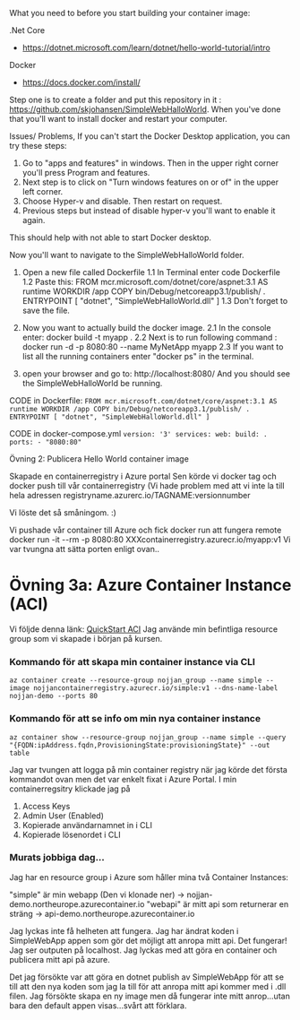 What you need to before you start building your container image:

.Net Core
  - https://dotnet.microsoft.com/learn/dotnet/hello-world-tutorial/intro
 
 Docker
  - https://docs.docker.com/install/
  
  
  Step one is to create a folder and put this repository in it : https://github.com/skjohansen/SimpleWebHalloWorld.
  When you've done that you'll want to install docker and restart your computer.
  
  Issues/ Problems, 
  If you can't start the Docker Desktop application, you can try these steps:
  1. Go to "apps and features" in windows. Then in the upper right corner you'll press Program and features.
  2. Next step is to click on "Turn windows features on or of" in the upper left corner. 
  3. Choose Hyper-v and disable. Then restart on request. 
  4. Previous steps but instead of disable hyper-v you'll want to enable it again.
  
  This should help with not able to start Docker desktop.
  
  
  Now you'll want to navigate to the SimpleWebHalloWorld folder.
  1. Open a new file called Dockerfile
    1.1 In Terminal enter code Dockerfile
    1.2 Paste this:
    FROM mcr.microsoft.com/dotnet/core/aspnet:3.1 AS runtime
WORKDIR /app
COPY bin/Debug/netcoreapp3.1/publish/ .
ENTRYPOINT [ "dotnet", "SimpleWebHalloWorld.dll" ]
    1.3 Don't forget to save the file.
    
 2. Now you want to actually build the docker image.
  2.1 In the console enter: docker build -t myapp .
  2.2 Next is to run following command : docker run -d -p 8080:80 --name MyNetApp myapp
  2.3 If you want to list all the running containers enter "docker ps" in the terminal.
 
 3. open your browser and go to: http://localhost:8080/ And you should see the SimpleWebHalloWorld be running.
 
 
 
CODE in Dockerfile:
`FROM mcr.microsoft.com/dotnet/core/aspnet:3.1 AS runtime
WORKDIR /app
COPY bin/Debug/netcoreapp3.1/publish/ .
ENTRYPOINT [ "dotnet", "SimpleWebHalloWorld.dll" ]`


CODE in docker-compose.yml
`version: '3'
services:
    web:
        build: .
        ports:
            - "8080:80"`
            


Övning 2: Publicera Hello World container image

Skapade en containerregistry i Azure portal
Sen körde vi docker tag och docker push till vår containerregistry
(Vi hade problem med att vi inte la till hela adressen registryname.azurerc.io/TAGNAME:versionnumber

Vi löste det så småningom. :)

Vi pushade vår container till Azure och fick docker run att fungera remote
docker run -it --rm -p 8080:80 XXXcontainerregistry.azurecr.io/myapp:v1
Vi var tvungna att sätta porten enligt ovan..


# Övning 3a: Azure Container Instance (ACI)

Vi följde denna länk: [QuickStart ACI](https://docs.microsoft.com/en-us/azure/container-instances/container-instances-quickstart)
Jag använde min befintliga resource group som vi skapade i början på kursen.

### Kommando för att skapa min container instance via CLI
`az container create --resource-group nojjan_group --name simple --image nojjancontainerregistry.azurecr.io/simple:v1 --dns-name-label nojjan-demo --ports 80`

### Kommando för att se info om min nya container instance
`az container show --resource-group nojjan_group --name simple --query "{FQDN:ipAddress.fqdn,ProvisioningState:provisioningState}" --out table`

Jag var tvungen att logga på min container registry när jag körde det första kommandot ovan men det var enkelt fixat i Azure Portal. I min containerregsitry klickade jag på 
1. Access Keys
2. Admin User (Enabled)
3. Kopierade användarnamnet in i CLI
4. Kopierade lösenordet i CLI



### Murats jobbiga dag...
Jag har en resource group i Azure som håller mina två Container Instances:

"simple" är min webapp (Den vi klonade ner) -> nojjan-demo.northeurope.azurecontainer.io
"webapi" är mitt api som returnerar en sträng -> api-demo.northeurope.azurecontainer.io

Jag lyckas inte få helheten att fungera. Jag har ändrat koden i SimpleWebApp appen som gör det möjligt att anropa mitt api. Det fungerar! Jag ser outputen på localhost. 
Jag lyckas med att göra en container och publicera mitt api på azure. 

Det jag försökte var att göra en dotnet publish av SimpleWebApp för att se till att den nya koden som jag la till för att anropa mitt api kommer med i .dll filen. 
Jag försökte skapa en ny image men då fungerar inte mitt anrop...utan bara den default appen visas...svårt att förklara.

